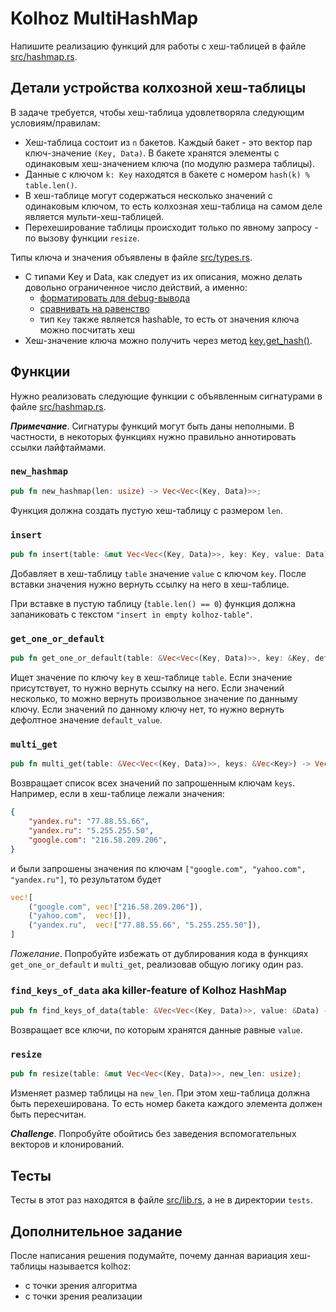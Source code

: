 # Kolhoz MultiHashMap

Напишите реализацию функций для работы с хеш-таблицей в файле [src/hashmap.rs](src/hashmap.rs).

## Детали устройства колхозной хеш-таблицы

В задаче требуется, чтобы хеш-таблица удовлетворяла следующим условиям/правилам:

- Хеш-таблица состоит из `n` бакетов. Каждый бакет - это вектор пар ключ-значение `(Key, Data)`. В бакете хранятся элементы с одинаковым хеш-значением ключа (по модулю размера таблицы).
- Данные с ключом `k: Key` находятся в бакете с номером `hash(k) % table.len()`.
- В хеш-таблице могут содержаться несколько значений с одинаковым ключом, то есть колхозная хеш-таблица на самом деле является мульти-хеш-таблицей.
- Перехеширование таблицы происходит только по явному запросу - по вызову функции `resize`.

Типы ключа и значения объявлены в файле [src/types.rs](src/types.rs).

- С типами Key и Data, как следует из их описания, можно делать довольно ограниченное число действий, а именно:
  - [форматировать для debug-вывода](https://doc.rust-lang.org/std/fmt/trait.Debug.html)
  - [сравнивать на равенство](https://doc.rust-lang.org/std/cmp/trait.Eq.html)
  - тип `Key` также является hashable, то есть от значения ключа можно посчитать хеш
- Хеш-значение ключа можно получить через метод [key.get_hash()](src/types.rs#L13).

## Функции

Нужно реализовать следующие функции с объявленным сигнатурами в файле [src/hashmap.rs](src/hashmap.rs).

__*Примечание*__. Сигнатуры функций могут быть даны неполными. В частности, в некоторых функциях нужно правильно аннотировать ссылки лайфтаймами.

### `new_hashmap`

```rust
pub fn new_hashmap(len: usize) -> Vec<Vec<(Key, Data)>>;
```

Функция должна создать пустую хеш-таблицу с размером `len`.

### `insert`

```rust
pub fn insert(table: &mut Vec<Vec<(Key, Data)>>, key: Key, value: Data) -> &mut Data;
```

Добавляет в хеш-таблицу `table` значение `value` с ключом `key`.
После вставки значения нужно вернуть ссылку на него в хеш-таблице.

При вставке в пустую таблицу (`table.len() == 0`) функция должна запаниковать с текстом `"insert in empty kolhoz-table"`.

### `get_one_or_default`

```rust
pub fn get_one_or_default(table: &Vec<Vec<(Key, Data)>>, key: &Key, default_value: &Data) -> &Data;
```

Ищет значение по ключу `key` в хеш-таблице `table`.
Если значение присутствует, то нужно вернуть ссылку на него.
Если значений несколько, то можно вернуть произвольное значение по данныму ключу.
Если значений по данному ключу нет, то нужно вернуть дефолтное значение `default_value`.

### `multi_get`

```rust
pub fn multi_get(table: &Vec<Vec<(Key, Data)>>, keys: &Vec<Key>) -> Vec<(&Key, Vec<&Data>)>;
```

Возвращает список всех значений по запрошенным ключам `keys`.
Например, если в хеш-таблице лежали значения:
```json
{
    "yandex.ru": "77.88.55.66",
    "yandex.ru": "5.255.255.50",
    "google.com": "216.58.209.206",
}
```
и были запрошены значения по ключам `["google.com", "yahoo.com", "yandex.ru"]`, то результатом будет
```rust
vec![
    ("google.com", vec!["216.58.209.206"]),
    ("yahoo.com",  vec![]),
    ("yandex.ru",  vec!["77.88.55.66", "5.255.255.50"]),
]
```

*Пожелание*. Попробуйте избежать от дублирования кода в функциях `get_one_or_default` и `multi_get`, реализовав общую логику один раз.

### `find_keys_of_data` aka killer-feature of Kolhoz HashMap

```rust
pub fn find_keys_of_data(table: &Vec<Vec<(Key, Data)>>, value: &Data) -> Vec<&Key>;
```

Возвращает все ключи, по которым хранятся данные равные `value`.

### `resize`

```rust
pub fn resize(table: &mut Vec<Vec<(Key, Data)>>, new_len: usize);
```

Изменяет размер таблицы на `new_len`.
При этом хеш-таблица должна быть перехеширована.
То есть номер бакета каждого элемента должен быть пересчитан.

__*Challenge*__. Попробуйте обойтись без заведения вспомогательных векторов и клонирований.

## Тесты

Тесты в этот раз находятся в файле [src/lib.rs](src/lib.rs), а не в директории `tests`.

## Дополнительное задание

После написания решения подумайте, почему данная вариация хеш-таблицы называется kolhoz:

- с точки зрения алгоритма
- с точки зрения реализации
